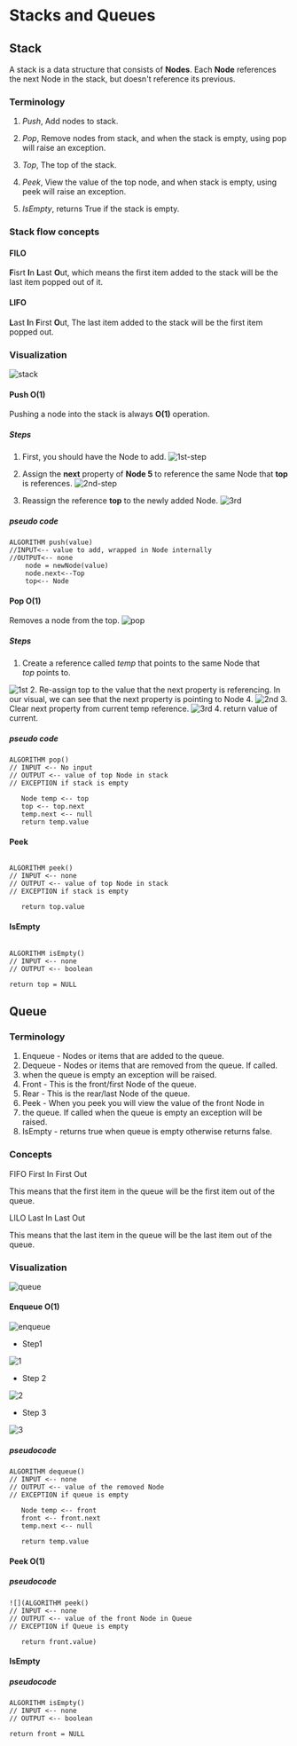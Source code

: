 # Stacks and Queues

## Stack

A stack is a data structure that consists of **Nodes**. Each **Node** references the next Node in the stack, but doesn't reference its previous.

### Terminology

1. *Push*, Add nodes to stack.

2. *Pop*, Remove nodes from stack, and when the stack is empty, using pop will raise an exception.

3. *Top*, The top of the stack.

4. *Peek*, View the value of the top node, and when stack is empty, using peek will raise an exception.

5. *IsEmpty*, returns True if the stack is empty.

### Stack flow concepts

#### FILO

**F**isrt **I**n **L**ast **O**ut, which means the first item added to the stack will be the last item popped out of it.

#### LIFO

**L**ast **I**n **F**irst **O**ut, The last item added to the stack will be the first item popped out.

### Visualization

![stack](https://codefellows.github.io/common_curriculum/data_structures_and_algorithms/Code_401/class-10/resources/images/stack1.PNG)

#### Push O(1)

Pushing a node into the stack is always **O(1)** operation.

##### Steps

1. First, you should have the Node to add.
![1st-step](https://codefellows.github.io/common_curriculum/data_structures_and_algorithms/Code_401/class-10/resources/images/pushStack1.PNG)

2. Assign the **next** property of **Node 5** to reference the same Node that **top** is references.
![2nd-step](https://codefellows.github.io/common_curriculum/data_structures_and_algorithms/Code_401/class-10/resources/images/pushStack2.PNG)

3. Reassign the reference **top** to the newly added Node.
![3rd](https://codefellows.github.io/common_curriculum/data_structures_and_algorithms/Code_401/class-10/resources/images/pushStack3.PNG)

##### pseudo code

```shell
ALGORITHM push(value)
//INPUT<-- value to add, wrapped in Node internally
//OUTPUT<-- none
    node = newNode(value)
    node.next<--Top
    top<-- Node
```

#### Pop O(1)

Removes a node from the top.
![pop](https://codefellows.github.io/common_curriculum/data_structures_and_algorithms/Code_401/class-10/resources/images/popStack1.PNG)

##### Steps

1. Create a reference called *temp* that points to the same Node that  
    *top* points to.

  ![1st](https://codefellows.github.io/common_curriculum/data_structures_and_algorithms/Code_401/class-10/resources/images/popStack2.PNG)
2. Re-assign top to the value that the next property is referencing.
    In our visual, we can see that the next property is pointing to Node 4.
    ![2nd](https://codefellows.github.io/common_curriculum/data_structures_and_algorithms/Code_401/class-10/resources/images/popStack3.PNG)
3. Clear next property from current temp reference.
    ![3rd](https://codefellows.github.io/common_curriculum/data_structures_and_algorithms/Code_401/class-10/resources/images/popStack4.PNG)
4. return value of current.

##### pseudo code

```shell
ALGORITHM pop()
// INPUT <-- No input
// OUTPUT <-- value of top Node in stack
// EXCEPTION if stack is empty

   Node temp <-- top
   top <-- top.next
   temp.next <-- null
   return temp.value
```

#### Peek

```shell

ALGORITHM peek()
// INPUT <-- none
// OUTPUT <-- value of top Node in stack
// EXCEPTION if stack is empty

   return top.value
```

#### IsEmpty

```shell

ALGORITHM isEmpty()
// INPUT <-- none
// OUTPUT <-- boolean

return top = NULL
```

## Queue

### Terminology


1. Enqueue - Nodes or items that are added to the queue.
2. Dequeue - Nodes or items that are removed from the queue. If called.
3. when the queue is empty an exception will be raised.
4. Front - This is the front/first Node of the queue.
5. Rear - This is the rear/last Node of the queue.
6. Peek - When you peek you will view the value of the front Node in
7. the queue. If called when the queue is empty an exception will be raised.
8. IsEmpty - returns true when queue is empty otherwise returns false.

### Concepts

FIFO
First In First Out

This means that the first item in the queue will be the first item out of the queue.

LILO
Last In Last Out

This means that the last item in the queue will be the last item out of the queue.

### Visualization

![queue](https://codefellows.github.io/common_curriculum/data_structures_and_algorithms/Code_401/class-10/resources/images/Queue.PNG)

#### Enqueue O(1)

![enqueue](https://codefellows.github.io/common_curriculum/data_structures_and_algorithms/Code_401/class-10/resources/images/Enqueue1.PNG)

* Step1

![1](https://codefellows.github.io/common_curriculum/data_structures_and_algorithms/Code_401/class-10/resources/images/Enqueue1.PNG)

* Step 2

![2](https://codefellows.github.io/common_curriculum/data_structures_and_algorithms/Code_401/class-10/resources/images/Enqueue3.PNG)

* Step 3

![3](https://codefellows.github.io/common_curriculum/data_structures_and_algorithms/Code_401/class-10/resources/images/Dequeue3.PNG)

##### pseudocode

```shell
ALGORITHM dequeue()
// INPUT <-- none
// OUTPUT <-- value of the removed Node
// EXCEPTION if queue is empty

   Node temp <-- front
   front <-- front.next
   temp.next <-- null

   return temp.value
```

#### Peek O(1)

##### pseudocode

```shell
![](ALGORITHM peek()
// INPUT <-- none
// OUTPUT <-- value of the front Node in Queue
// EXCEPTION if Queue is empty

   return front.value)
```

#### IsEmpty

##### pseudocode

```shell
ALGORITHM isEmpty()
// INPUT <-- none
// OUTPUT <-- boolean

return front = NULL
```
